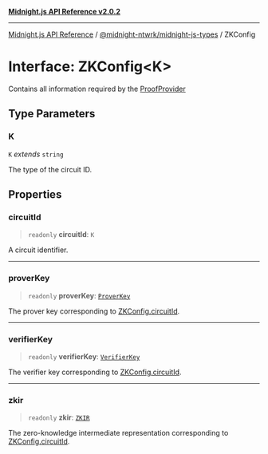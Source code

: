 [**Midnight.js API Reference v2.0.2**](../../../README.md)

***

[Midnight.js API Reference](../../../packages.md) / [@midnight-ntwrk/midnight-js-types](../README.md) / ZKConfig

# Interface: ZKConfig\<K\>

Contains all information required by the [ProofProvider](ProofProvider.md)

## Type Parameters

### K

`K` *extends* `string`

The type of the circuit ID.

## Properties

### circuitId

> `readonly` **circuitId**: `K`

A circuit identifier.

***

### proverKey

> `readonly` **proverKey**: [`ProverKey`](../type-aliases/ProverKey.md)

The prover key corresponding to [ZKConfig.circuitId](#circuitid).

***

### verifierKey

> `readonly` **verifierKey**: [`VerifierKey`](../type-aliases/VerifierKey.md)

The verifier key corresponding to [ZKConfig.circuitId](#circuitid).

***

### zkir

> `readonly` **zkir**: [`ZKIR`](../type-aliases/ZKIR.md)

The zero-knowledge intermediate representation corresponding to [ZKConfig.circuitId](#circuitid).
